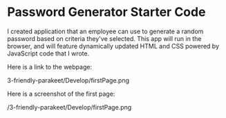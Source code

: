 # Password Generator Starter Code
I created application that an employee can use to generate a random password based on criteria they've selected. This app will run in the browser, and will feature dynamically updated HTML and CSS powered by JavaScript code that I wrote. 

Here is a link to the webpage:

3-friendly-parakeet/Develop/firstPage.png


Here is a screenshot of the first page: 

/3-friendly-parakeet/Develop/firstPage.png

